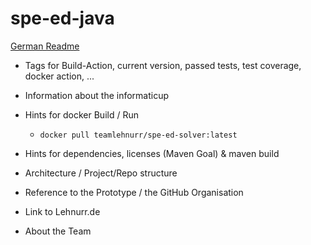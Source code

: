 # spe-ed-java

[German Readme](README.de-DE.md)

- Tags for Build-Action, current version, passed tests, test coverage, docker action, ...

- Information about the informaticup

- Hints for docker Build / Run
  - `docker pull teamlehnurr/spe-ed-solver:latest`
- Hints for dependencies, licenses (Maven Goal) & maven build
- Architecture / Project/Repo structure

- Reference to the Prototype / the GitHub Organisation
- Link to Lehnurr.de
- About the Team
